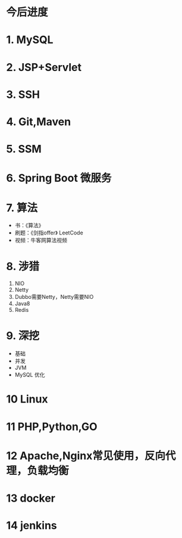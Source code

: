 # 今后进度

# 1. MySQL

# 2. JSP+Servlet

# 3. SSH

# 4. Git,Maven

# 5. SSM

# 6. Spring Boot 微服务

# 7. 算法
- 书：《算法》
- 刷题：《剑指offer》 LeetCode
- 视频：牛客网算法视频
# 8. 涉猎
1. NIO
2. Netty
3. Dubbo需要Netty，Netty需要NIO
4. Java8
5. Redis
# 9. 深挖
- 基础
- 并发
- JVM
- MySQL 优化
# 10 Linux
# 11 PHP,Python,GO
# 12 Apache,Nginx常见使用，反向代理，负载均衡
# 13 docker
# 14 jenkins
